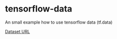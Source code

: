 # tensorflow-data
An small example how to use tensorflow data (tf.data)

[Dataset URL](https://www.microsoft.com/en-us/download/details.aspx?id=54765)

